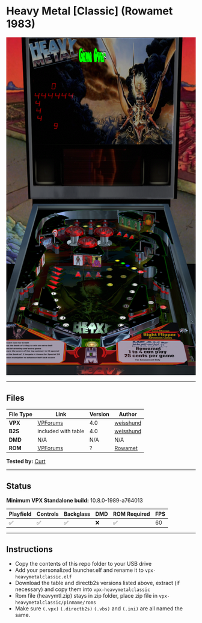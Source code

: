 # Heavy Metal [Classic] (Rowamet 1983)

![Table Preview](../../images/vpx-heavymetalclassic-preview.png)

---

## Files
| File Type | Link | Version | Author | 
|-----------|--------|----------|--------------|
| **VPX** | [VPForums](https://www.vpforums.org/index.php?app=downloads&showfile=15165) | 4.0 | [weisshund](https://www.vpforums.org/index.php?s=33b6da5b0d30dd67744393476a653fb4&showuser=150364) |
| **B2S** | included with table | 4.0 | [weisshund](https://www.vpforums.org/index.php?s=33b6da5b0d30dd67744393476a653fb4&showuser=150364) |
| **DMD** | N/A | N/A | N/A |
| **ROM** | [VPForums]({https://www.vpforums.org/index.php?app=downloads&showfile=455) | ? | [Rowamet](https://www.arcade-museum.com/company/rowamet-ind-a-eletrometal-a-ltda) |

**Tested by:** [Curt](https://github.com/Old-Cyrus)

---

## Status 
**Minimum VPX Standalone build:** 10.8.0-1989-a764013

| Playfield | Controls | Backglass | DMD | ROM Required | FPS | 
|-----------|----------|-----------|-----|--------------|-----|
| :white_check_mark: | :white_check_mark: | :white_check_mark: | :x: | :white_check_mark: | 60 |

---

## Instructions

- Copy the contents of this repo folder to your USB drive
- Add your personalized launcher.elf and rename it to `vpx-heavymetalclassic.elf`
- Download the table and directb2s versions listed above, extract (if necessary) and copy them into `vpx-heavymetalclassic`
- Rom file (heavymtl.zip) stays in zip folder, place zip file in `vpx-heavymetalclassic/pinmame/roms`
- Make sure `(.vpx)` `(.directb2s)` `(.vbs)` and `(.ini)` are all named the same.
